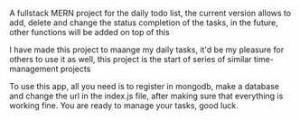 A fullstack MERN project for the daily todo list, the current version allows to add, delete and change the status completion of the tasks, in the future, other functions will be added on top of this

I have made this project to maange my daily tasks, it'd be my pleasure for others to use it as well, this project is the start of series of similar time-management projects

To use this app, all you need is to register in mongodb, make a database and change the url in the index.js file, after making sure that everything is working fine. You are ready to manage your tasks, good luck.

